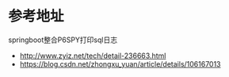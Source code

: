 # 参考地址
springboot整合P6SPY打印sql日志
- http://www.zyiz.net/tech/detail-236663.html
- https://blog.csdn.net/zhongxu_yuan/article/details/106167013